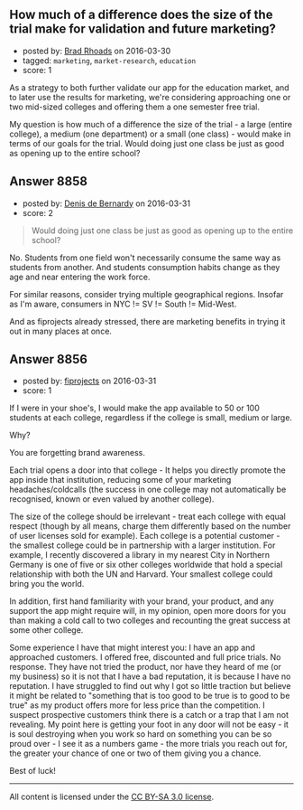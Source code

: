 ## How much of a difference does the size of the trial make for validation and future marketing?

- posted by: [Brad Rhoads](https://stackexchange.com/users/42121/brad-rhoads) on 2016-03-30
- tagged: `marketing`, `market-research`, `education`
- score: 1

As a strategy to both further validate our app for the education market, and to later use the results for marketing, we're considering approaching one or two mid-sized colleges and offering them a one semester free trial.

My question is how much of a difference the size of the trial -  a large (entire college), a medium (one department) or a small (one class) - would make in terms of our goals for the trial. Would doing just one class be just as good as opening up to the entire school?


## Answer 8858

- posted by: [Denis de Bernardy](https://stackexchange.com/users/182468/denis-de-bernardy) on 2016-03-31
- score: 2

> Would doing just one class be just as good as opening up to the entire school?

No. Students from one field won't necessarily consume the same way as students from another. And students consumption habits change as they age and near entering the work force.

For similar reasons, consider trying multiple geographical regions. Insofar as I'm aware, consumers in NYC != SV != South != Mid-West.

And as fiprojects already stressed, there are marketing benefits in trying it out in many places at once.


## Answer 8856

- posted by: [fiprojects](https://stackexchange.com/users/5370155/fiprojects) on 2016-03-31
- score: 1

If I were in your shoe's, I would make the app available to 50 or 100 students at each college, regardless if the college is small, medium or large.

Why?

You are forgetting brand awareness.

Each trial opens a door into that college - It helps you directly promote the app inside that institution, reducing some of your marketing headaches/coldcalls (the success in one college may not automatically be recognised, known or even valued by another college).

The size of the college should be irrelevant - treat each college with equal respect (though by all means, charge them differently based on the number of user licenses sold for example). Each college is a potential customer - the smallest college could be in partnership with a larger institution. For example, I recently discovered a library in my nearest City in Northern Germany is one of five or six other colleges worldwide that hold a special relationship with both the UN and Harvard. Your smallest college could bring you the world.

In addition, first hand familiarity with your brand, your product, and any support the app might require will, in my opinion, open more doors for you than making a cold call to two colleges and recounting the great success at some other college.

Some experience I have that might interest you: I have an app and approached customers. I offered free, discounted and full price trials. No response. They have not tried the product, nor have they heard of me (or my business) so it is not that I have a bad reputation, it is because I have no reputation. I have struggled to find out why I got so little traction but believe it might be related to "something that is too good to be true is to good to be true" as my product offers more for less price than the competition. I suspect prospective customers think there is a catch or a trap that I am not revealing. My point here is getting your foot in any door will not be easy - it is soul destroying when you work so hard on something you can be so proud over - I see it as a numbers game - the more trials you reach out for, the greater your chance of one or two of them giving you a chance.

Best of luck!



---

All content is licensed under the [CC BY-SA 3.0 license](https://creativecommons.org/licenses/by-sa/3.0/).
